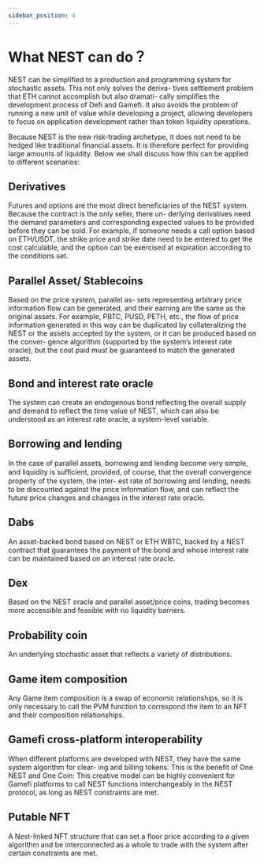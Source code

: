```yaml
---
sidebar_position: 4
---
```


# What NEST can do？

NEST can be simplified to a production and programming system for stochastic assets. This not only solves the deriva- tives settlement problem that ETH cannot accomplish but also dramati- cally simplifies the development process of Defi and Gamefi. It also avoids the problem of running a new unit of value while developing a project, allowing developers to focus on application development rather than token liquidity operations.

Because NEST is the new risk-trading archetype, it does not need to be hedged like traditional financial assets. It is therefore perfect for providing large amounts of liquidity. Below we shall discuss how this can be applied to different scenarios:

## Derivatives

Futures and options are the most direct beneficiaries of the NEST system. Because the contract is the only seller, there un- derlying derivatives need the demand parameters and corresponding expected values to be provided before they can be sold. For example, if someone needs a call option based on ETH/USDT, the strike price and strike date need to be entered to get the cost calculable, and the option can be exercised at expiration according to the conditions set.

## Parallel Asset/ Stablecoins

Based on the price system, parallel as- sets representing arbitrary price information flow can be generated, and their earning are the same as the original assets. For example, PBTC, PUSD, PETH, etc., the flow of price information generated in this way can be duplicated by collateralizing the NEST or the assets accepted by the system, or it can be produced based on the conver- gence algorithm (supported by the system’s interest rate oracle), but the cost paid must be guaranteed to match the generated assets.

## Bond and interest rate oracle

The system can create an endogenous bond reflecting the overall supply and demand to reflect the time value of NEST, which can also be understood as an interest rate oracle, a system-level variable.

## Borrowing and lending

In the case of parallel assets, borrowing and lending become very simple, and liquidity is suﬀicient, provided, of course, that the overall convergence property of the system, the inter- est rate of borrowing and lending, needs to be discounted against the price information flow, and can reflect the future price changes and changes in the interest rate oracle.

## Dabs

An asset-backed bond based on NEST or ETH WBTC, backed by a NEST contract that guarantees the payment of the bond and whose interest rate can be maintained based on an interest rate oracle.

## Dex

Based on the NEST oracle and parallel asset/price coins, trading becomes more accessible and feasible with no liquidity barriers.

## Probability coin

An underlying stochastic asset that reflects a variety of distributions.

## Game item composition

Any Game item composition is a swap of economic relationships, so it is only necessary to call the PVM function to correspond the item to an NFT and their composition relationships.

## Gamefi cross-platform interoperability

When different platforms are developed with NEST, they have the same system algorithm for clear- ing and billing tokens. This is the benefit of One NEST and One Coin: This creative model can be highly convenient for Gamefi platforms to call NEST functions interchangeably in the NEST protocol, as long as NEST constraints are met.

## Putable NFT

A Nest-linked NFT structure that can set a floor price according to a given algorithm and be interconnected as a whole to trade with the system after certain constraints are met.
